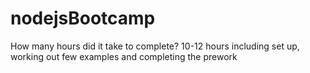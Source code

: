 # nodejsBootcamp

How many hours did it take to complete?
10-12 hours including set up, working out few examples and completing the prework
